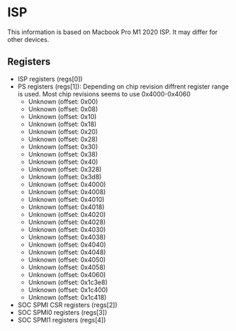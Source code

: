 # ISP 
This information is based on Macbook Pro M1 2020 ISP. It may differ for other devices.

## Registers 

- ISP registers (regs[0])
- PS registers (regs[1]): Depending on chip revision diffrent register range is used. Most chip revisions seems to use 0x4000-0x4060
    - Unknown (offset: 0x00)
    - Unknown (offset: 0x08)
    - Unknown (offset: 0x10)
    - Unknown (offset: 0x18) 
    - Unknown (offset: 0x20)
    - Unknown (offset: 0x28)
    - Unknown (offset: 0x30)
    - Unknown (offset: 0x38)
    - Unknown (offset: 0x40) 
    - Unknown (offset: 0x328)
    - Unknown (offset: 0x3d8)      
    - Unknown (offset: 0x4000) 
    - Unknown (offset: 0x4008)
    - Unknown (offset: 0x4010)
    - Unknown (offset: 0x4018)
    - Unknown (offset: 0x4020)
    - Unknown (offset: 0x4028)
    - Unknown (offset: 0x4030)
    - Unknown (offset: 0x4038)
    - Unknown (offset: 0x4040)
    - Unknown (offset: 0x4048)
    - Unknown (offset: 0x4050)
    - Unknown (offset: 0x4058)
    - Unknown (offset: 0x4060)
    - Unknown (offset: 0x1c3e8)
    - Unknown (offset: 0x1c400)
    - Unknown (offset: 0x1c418)   
- SOC SPMI CSR registers (regs[2])
- SOC SPMI0 registers (regs[3])
- SOC SPMI1 registers (regs[4])



